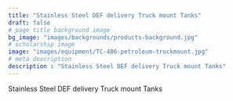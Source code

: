 ```yaml
---
title: "Stainless Steel DEF delivery Truck mount Tanks"
draft: false
# page title background image
bg_image: "images/backgrounds/products-background.jpg"
# scholarship image
image: "images/equipment/TC-406-petroleum-truckmount.jpg"
# meta description
description : "Stainless Steel DEF delivery Truck mount Tanks"
---
```


Stainless Steel DEF delivery Truck mount Tanks